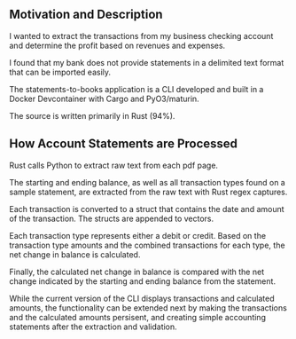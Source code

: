 ##  Motivation and Description

I wanted to extract the transactions from my business checking account and determine the profit based on revenues and expenses.

I found that my bank does not provide statements in a delimited text format that can be imported easily.

The statements-to-books application is a CLI developed and built in a Docker Devcontainer with Cargo and PyO3/maturin.

The source is written primarily in Rust (94%).

## How Account Statements are Processed

Rust calls Python to extract raw text from each pdf page.

The starting and ending balance, as well as all transaction types found on a sample statement, are extracted from the raw text with Rust regex captures.

Each transaction is converted to a struct that contains the date and amount of the transaction. The structs are appended to vectors.

Each transaction type represents either a debit or credit. Based on the transaction type amounts and the combined transactions for each type, the net change in balance is calculated.

Finally, the calculated net change in balance is compared with the net change indicated by the starting and ending balance from the statement.

While the current version of the CLI displays transactions and calculated amounts, the functionality can be extended next by making the transactions and the calculated amounts persisent, and creating simple accounting statements after the extraction and validation.
